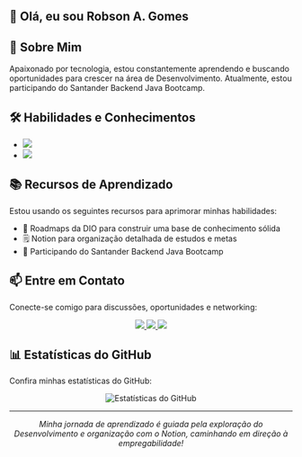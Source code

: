 ## 👋 Olá, eu sou Robson A. Gomes

## 🚀 Sobre Mim

<p>
Apaixonado por tecnologia, estou constantemente aprendendo e buscando oportunidades para crescer na área de Desenvolvimento. Atualmente, estou participando do Santander Backend Java Bootcamp.
</p>

## 🛠️ Habilidades e Conhecimentos

<ul>
<li>
<img src="https://img.shields.io/badge/Controle%20de%20Versão-Git%20%26%20GitHub-000?style=for-the-badge&logo=git&logoColor=30A3DC">
</li>
<li>
<img src="https://img.shields.io/badge/Desenvolvimento%20de%20Projetos-Desafios%20DIO-000?style=for-the-badge&logo=github&logoColor=30A3DC">
</li>
</ul>

## 📚 Recursos de Aprendizado

<p>
Estou usando os seguintes recursos para aprimorar minhas habilidades:
</p>

<ul>
<li>📖 Roadmaps da DIO para construir uma base de conhecimento sólida</li>
<li>🗒️ Notion para organização detalhada de estudos e metas</li>
<li>📌 Participando do Santander Backend Java Bootcamp</li>
</ul>

## 📫 Entre em Contato

<p>
Conecte-se comigo para discussões, oportunidades e networking:
</p>

<p align="center">
<a href="https://www.linkedin.com/in/robson-gomesvendas/">
<img src="https://img.shields.io/badge/LinkedIn-000?style=for-the-badge&logo=linkedin&logoColor=30A3DC">
</a>
<a href="mailto:robsonagomes@gmail.com">
<img src="https://img.shields.io/badge/E--mail-000?style=for-the-badge&logo=microsoft-outlook&logoColor=30A3DC">
</a>
<a href="https://www.dio.me/users/robsonagomes">
<img src="https://img.shields.io/badge/Perfil%20na%20DIO-30A3DC?style=for-the-badge">
</a>
</p>

## 📊 Estatísticas do GitHub

<p>
Confira minhas estatísticas do GitHub:
</p>

<p align="center">
<img src="https://github-readme-stats.vercel.app/api?username=roalgo123&show_icons=true&theme=dark" alt="Estatísticas do GitHub">
</p>

---

<p align="center">
<em>Minha jornada de aprendizado é guiada pela exploração do Desenvolvimento e organização com o Notion, caminhando em direção à empregabilidade!</em>
</p>
